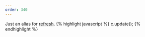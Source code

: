 ```yaml
---
order: 340
---
```

Just an alias for [refresh](#refresh).
{% highlight javascript %}
c.update();
{% endhighlight %}
